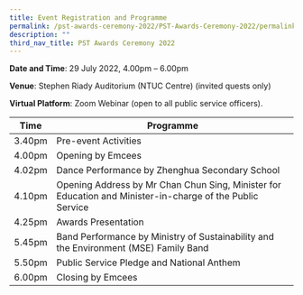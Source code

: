 ```yaml
---
title: Event Registration and Programme
permalink: /pst-awards-ceremony-2022/PST-Awards-Ceremony-2022/permalink
description: ""
third_nav_title: PST Awards Ceremony 2022
---
```



**Date and Time**:  29 July 2022, 4.00pm – 6.00pm

**Venue**: Stephen Riady Auditorium (NTUC Centre) (invited quests only)

**Virtual Platform**: Zoom Webinar  (open to all public service officers). 



| Time | Programme | 
| -------- | -------- | 
| 3.40pm | Pre-event Activities | 
| 4.00pm | Opening by Emcees | 
| 4.02pm | Dance Performance by Zhenghua Secondary School | 
| 4.10pm | Opening Address by Mr Chan Chun Sing, Minister for Education and Minister-in-charge of the Public Service  | 
| 4.25pm | Awards Presentation | 
| 5.45pm | Band Performance by Ministry of Sustainability and the Environment (MSE) Family Band | 
| 5.50pm | Public Service Pledge and National Anthem | 
| 6.00pm | Closing by Emcees | 


